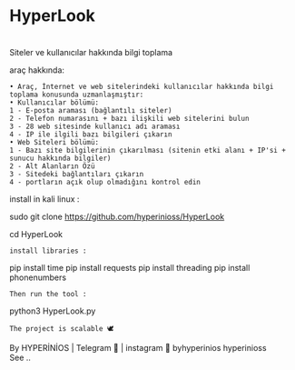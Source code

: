 # HyperLook
#
Siteler ve kullanıcılar hakkında bilgi toplama

araç hakkında:

    • Araç, İnternet ve web sitelerindeki kullanıcılar hakkında bilgi toplama konusunda uzmanlaşmıştır:
    • Kullanıcılar bölümü:
    1 - E-posta araması (bağlantılı siteler)
    2 - Telefon numarasını + bazı ilişkili web sitelerini bulun
    3 - 28 web sitesinde kullanıcı adı araması
    4 - IP ile ilgili bazı bilgileri çıkarın
    • Web Siteleri bölümü:
    1 - Bazı site bilgilerinin çıkarılması (sitenin etki alanı + IP'si + sunucu hakkında bilgiler)
    2 - Alt Alanların Özü
    3 - Sitedeki bağlantıları çıkarın
    4 - portların açık olup olmadığını kontrol edin

install in kali linux :

sudo git clone https://github.com/hyperinioss/HyperLook

cd HyperLook

    install libraries :

pip install time
pip install requests
pip install threading
pip install phonenumbers

    Then run the tool :

python3 HyperLook.py

    The project is scalable 🕊

By HYPERİNİOS | Telegram 👻 | instagram 🔷
                 byhyperinios   hyperinioss   
See ..
